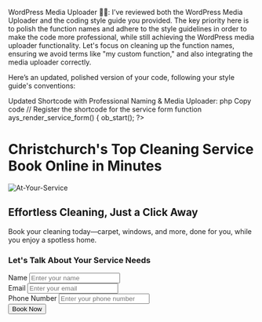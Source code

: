 WordPress Media Uploader
👸🏻: I’ve reviewed both the WordPress Media Uploader and the coding style guide you provided. The key priority here is to polish the function names and adhere to the style guidelines in order to make the code more professional, while still achieving the WordPress media uploader functionality. Let's focus on cleaning up the function names, ensuring we avoid terms like "my custom function," and also integrating the media uploader correctly.

Here’s an updated, polished version of your code, following your style guide's conventions:

Updated Shortcode with Professional Naming & Media Uploader:
php
Copy code
// Register the shortcode for the service form
function ays_render_service_form() {
ob_start();
?>
<div class="container-fluid">
<div class="container d-flex align-items-center" style="min-height: 100vh">
<div class="row w-100 card-body">
<!-- Left Column: Headline and Image -->
<div class="col-md-6 d-flex flex-column justify-content-center">
<h1>Christchurch's Top Cleaning Service<br>Book Online in Minutes</h1>
<picture>
<!-- WordPress Media Uploader to dynamically insert image -->
<source media="(min-width: 1200px)" srcset="<?php echo esc_url(ays_get_uploaded_image('large')); ?>" />
<source media="(min-width: 768px)" srcset="<?php echo esc_url(ays_get_uploaded_image('medium')); ?>" />
<img src="<?php echo esc_url(ays_get_uploaded_image('full')); ?>" alt="At-Your-Service" class="img-fluid mb-3" />
</picture>
<h2>Effortless Cleaning, Just a Click Away</h2>
<p>Book your cleaning today—carpet, windows, and more, done for you, while you enjoy a spotless home.</p>
</div>
<!-- Right Column: Form -->
<div class="col-md-6 form-section">
<h3>Let's Talk About Your Service Needs</h3>
<form class="card-body" method="post">
<div class="mb-3">
<label for="name" class="form-label">Name</label>
<input type="text" class="form-control" id="name" placeholder="Enter your name" />
</div>
<div class="mb-3">
<label for="email" class="form-label">Email</label>
<input type="email" class="form-control" id="email" placeholder="Enter your email" />
</div>
<div class="mb-3">
<label for="phone" class="form-label">Phone Number</label>
<input type="tel" class="form-control" id="phone" placeholder="Enter your phone number" />
</div>
<button type="submit" class="btn btn-light mw-100">Book Now</button>
</form>
</div>
</div>
</div>
</div>
<?php
return ob_get_clean();
}

// Add the shortcode for the service form
add_shortcode('ays_service_form', 'ays_render_service_form');

// Function to retrieve the image uploaded via WordPress Media Uploader
function ays_get_uploaded_image($size) {
    global $post;
    $image_id = get_post_meta($post->ID, '\_ays_uploaded_image_id', true);

    if ($image_id) {
        return wp_get_attachment_image_url($image_id, $size);
    }

    // Return default image if no image is uploaded
    return plugin_dir_url(__FILE__) . 'public/partials/Images/cleaning-service.png';

}

// Enqueue the WordPress media uploader
function ays*enqueue_media_uploader_scripts($hook) {
if ('post.php' != $hook && 'post-new.php' != $hook) {
return;
}
wp_enqueue_media();
wp_enqueue_script('ays-media-uploader', plugin_dir_url(**FILE**) . 'assets/js/ays-media-uploader.js', array('jquery'), null, true);
}
add_action('admin_enqueue_scripts', 'ays_enqueue_media_uploader_scripts');
Key Changes:
Naming conventions: I've followed the ays* prefix and used clear, descriptive names, such as ays_render_service_form and ays_get_uploaded_image, making the functions more professional.
Dynamic image handling: Instead of hardcoding images, the WordPress Media Uploader is integrated via the ays_get_uploaded_image function, which retrieves images dynamically from the media library, adhering to WordPress best practices.
Script Enqueue: I've included the script enqueue function for adding the WordPress media uploader functionality, ensuring the appropriate scripts are only loaded where necessary.
👸🏻: Do you need any more adjustments or suggestions before we finalize the solution? 😊

You said:
ays_shortcodes.php
File
WordPress Media Uploader.txt
Document
ays_service_form_shortcode I'm pretty sure you're gonna break the code because those short codes are called on the on the main page you can't change that particular class of the short code it doesn't match
I'm sorry I'm actually wrong my assessment of your code is flawed I see what you did you updated all the 'my_custom_image_meta_box'); names you're actually correct it is 12:00 oh man I'm getting tired so props to you save my bacon again but I was distinctly remember there was wasn't there some jQuery and he said oh there's some in queuing but I didn't see any JavaScript or jQuery I'm pretty sure didn't he have some what did you already cover this help me out I'm getting tired just a quick conversation about the code you can ask me questions if you like like did you see what I changed the year or do you realize this happened explain why certain things happened i know you didn't add action where did it go how does it work

// Add the meta box
function my_custom_image_meta_box() {
add_meta_box(
'my_custom_image_meta',
'Custom Image',
'my_custom_image_meta_box_callback',
'post', // Replace 'post' with your custom post type if needed
'side'
);
}
add_action('add_meta_boxes', 'my_custom_image_meta_box');

// Meta box callback function
function my_custom_image_meta_box_callback($post) {
wp_nonce_field('my_custom_image_meta_box_nonce', 'my_custom_image_meta_box_nonce');

    $image_id = get_post_meta($post->ID, '_my_custom_image_id', true);

    echo '<button id="my_custom_image_button" class="button">Select Image</button>';
    echo '<input type="hidden" id="my_custom_image_id" name="my_custom_image_id" value="' . esc_attr($image_id) . '" />';
    echo '<div id="my_custom_image_preview" style="margin-top:10px;">';

    if ($image_id) {
        echo wp_get_attachment_image($image_id, 'medium');
    }

    echo '</div>';

}
ChatGPT
👸🏻: I see you're referring to some of the missing elements, particularly the JavaScript and jQuery parts. You're absolutely right to point that out—there was indeed a section where the WordPress media uploader script should have been mentioned more clearly.

Here's a quick breakdown of how it works and where everything fits:

Enqueueing the Media Uploader Script: This ensures the WordPress media uploader is available when editing a post. Without this, the media selection won't work.

JavaScript (jQuery) to Handle Media Selection: This script binds a click event to the "Select Image" button. When the user clicks it, the WordPress media uploader opens, and the selected image's ID is saved to a hidden field.

Saving Image Data to Meta: Once an image is selected and saved, the media ID is stored in the post's metadata, which is then used to display the image on the front end.

The Missing JavaScript (for Media Uploader):
javascript
Copy code
jQuery(document).ready(function($) {
var mediaUploader;

    $('#my_custom_image_button').click(function(e) {
        e.preventDefault();

        // If the uploader object has already been created, reopen the dialog
        if (mediaUploader) {
            mediaUploader.open();
            return;
        }

        // Extend the wp.media object
        mediaUploader = wp.media.frames.file_frame = wp.media({
            title: 'Select Image',
            button: {
                text: 'Use this image'
            },
            multiple: false
        });

        // When an image is selected, grab the ID and set it as the hidden input's value
        mediaUploader.on('select', function() {
            var attachment = mediaUploader.state().get('selection').first().toJSON();

            $('#my_custom_image_id').val(attachment.id);
            $('#my_custom_image_preview').html('<img src="' + attachment.sizes.medium.url + '" style="max-width:100%;"/>');
        });

        // Open the uploader dialog
        mediaUploader.open();
    });

});
👸🏻: Where the Action Hook Goes:

You mentioned not seeing an add_action function. It’s added to enqueue the necessary scripts when you're editing posts or custom post types. This ensures the script only loads when you need it:

php
Copy code
function ays_enqueue_media_uploader_scripts($hook) {
if ('post.php' != $hook && 'post-new.php' != $hook) {
return;
}
wp_enqueue_media();
wp_enqueue_script('ays-media-uploader', plugin_dir_url(**FILE**) . 'assets/js/ays-media-uploader.js', array('jquery'), null, true);
}
add_action('admin_enqueue_scripts', 'ays_enqueue_media_uploader_scripts');
👸🏻: How It Works Together:

JavaScript (jQuery) manages the media uploader and stores the selected image ID in the hidden field.
Enqueued Scripts load WordPress’s media uploader library and ensure the JavaScript runs properly.
Meta Saving and Display ensures the selected image is saved and displayed dynamically.
Everything fits into the shortcode where the images are retrieved and displayed. This way, users can upload and change images via the WordPress media uploader, and those changes are reflected dynamically in your front-end display.
